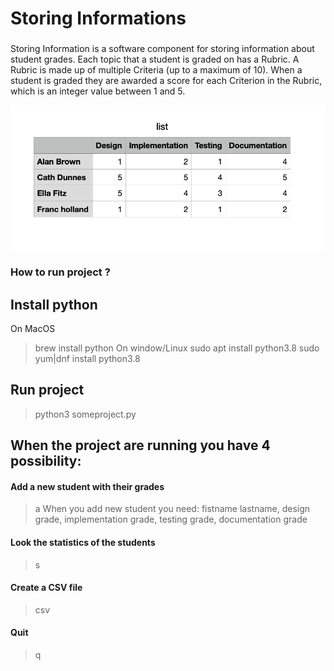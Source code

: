 # Storing Informations

### 
Storing Information is a software component for storing information about student grades. Each topic that a student is graded on has a Rubric. A Rubric is made up of multiple Criteria (up to a maximum of 10). When a student is graded they are awarded a score for each Criterion in the Rubric, which is an integer value between 1 and 5.

![GitHub Logo](/images/example.png)

### How to run project ?

## Install python
On MacOS
> brew install python
On window/Linux
> sudo apt install python3.8
> sudo yum|dnf install python3.8

## Run project
> python3 someproject.py

## **When the project are running you have 4 possibility:**

#### Add a new student with their grades
> a
When you add new student you need: fistname lastname, design grade, implementation grade, testing grade, documentation grade

#### Look the statistics of the students
> s

#### Create a CSV file
> csv

#### Quit
> q

